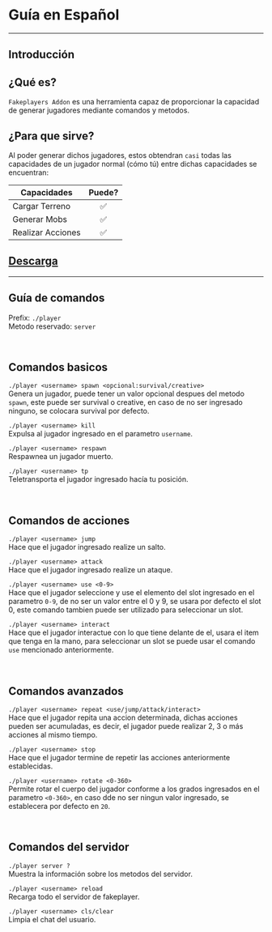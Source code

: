 # Guía en Español
---
## Introducción

## ¿Qué es?
`Fakeplayers Addon` es una herramienta capaz de proporcionar la capacidad de generar jugadores mediante comandos y metodos.

## ¿Para que sirve?
Al poder generar dichos jugadores, estos obtendran `casi` todas las capacidades de un jugador normal (cómo tú) entre dichas capacidades se encuentran:

|    Capacidades    |  Puede?  |
| -----------       | :------: |
| Cargar Terreno    |    ✅    |
| Generar Mobs      |    ✅    |
| Realizar Acciones |    ✅    |

## [Descarga](https://www.mediafire.com/file/cyv7ay1fwjyhnn6/PlayerCLI.zip/file)

---
## Guía de comandos

Prefix: `./player` <br>
Metodo reservado: `server`

<br>

## Comandos basicos
`./player <username> spawn <opcional:survival/creative>` <br>
Genera un jugador, puede tener un valor opcional despues del metodo `spawn`, este puede ser survival o creative, en caso de no ser ingresado ninguno, se colocara survival por defecto.

`./player <username> kill` <br>
Expulsa al jugador ingresado en el parametro `username`.

`./player <username> respawn` <br>
Respawnea un jugador muerto.

`./player <username> tp` <br>
Teletransporta el jugador ingresado hacía tu posición.

<br>

## Comandos de acciones
`./player <username> jump` <br>
Hace que el jugador ingresado realize un salto.

`./player <username> attack` <br>
Hace que el jugador ingresado realize un ataque.

`./player <username> use <0-9>` <br>
Hace que el jugador seleccione y use el elemento del slot ingresado en el parametro `0-9`, de no ser un valor entre el 0 y 9, se usara por defecto el slot 0, este comando tambien puede ser utilizado para seleccionar un slot.

`./player <username> interact` <br>
Hace que el jugador interactue con lo que tiene delante de el, usara el item que tenga en la mano, para seleccionar un slot se puede usar el comando `use` mencionado anteriormente.

<br>

## Comandos avanzados
`./player <username> repeat <use/jump/attack/interact>` <br>
Hace que el jugador repita una accion determinada, dichas acciones pueden ser acumuladas, es decir, el jugador puede realizar 2, 3 o más acciones al mismo tiempo.

`./player <username> stop` <br>
Hace que el jugador termine de repetir las acciones anteriormente establecidas.

`./player <username> rotate <0-360>` <br>
Permite rotar el cuerpo del jugador conforme a los grados ingresados en el parametro `<0-360>`, en caso dde no ser ningun valor ingresado, se establecera por defecto en `20`.

<br>

## Comandos del servidor
`./player server ?` <br>
Muestra la información sobre los metodos del servidor.

`./player <username> reload` <br>
Recarga todo el servidor de fakeplayer.

`./player <username> cls/clear` <br>
Limpia el chat del usuario.